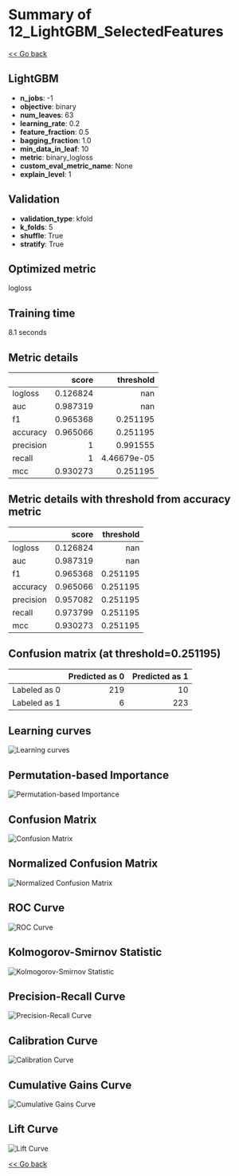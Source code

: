 # Summary of 12_LightGBM_SelectedFeatures

[<< Go back](../README.md)


## LightGBM
- **n_jobs**: -1
- **objective**: binary
- **num_leaves**: 63
- **learning_rate**: 0.2
- **feature_fraction**: 0.5
- **bagging_fraction**: 1.0
- **min_data_in_leaf**: 10
- **metric**: binary_logloss
- **custom_eval_metric_name**: None
- **explain_level**: 1

## Validation
 - **validation_type**: kfold
 - **k_folds**: 5
 - **shuffle**: True
 - **stratify**: True

## Optimized metric
logloss

## Training time

8.1 seconds

## Metric details
|           |    score |     threshold |
|:----------|---------:|--------------:|
| logloss   | 0.126824 | nan           |
| auc       | 0.987319 | nan           |
| f1        | 0.965368 |   0.251195    |
| accuracy  | 0.965066 |   0.251195    |
| precision | 1        |   0.991555    |
| recall    | 1        |   4.46679e-05 |
| mcc       | 0.930273 |   0.251195    |


## Metric details with threshold from accuracy metric
|           |    score |   threshold |
|:----------|---------:|------------:|
| logloss   | 0.126824 |  nan        |
| auc       | 0.987319 |  nan        |
| f1        | 0.965368 |    0.251195 |
| accuracy  | 0.965066 |    0.251195 |
| precision | 0.957082 |    0.251195 |
| recall    | 0.973799 |    0.251195 |
| mcc       | 0.930273 |    0.251195 |


## Confusion matrix (at threshold=0.251195)
|              |   Predicted as 0 |   Predicted as 1 |
|:-------------|-----------------:|-----------------:|
| Labeled as 0 |              219 |               10 |
| Labeled as 1 |                6 |              223 |

## Learning curves
![Learning curves](learning_curves.png)

## Permutation-based Importance
![Permutation-based Importance](permutation_importance.png)
## Confusion Matrix

![Confusion Matrix](confusion_matrix.png)


## Normalized Confusion Matrix

![Normalized Confusion Matrix](confusion_matrix_normalized.png)


## ROC Curve

![ROC Curve](roc_curve.png)


## Kolmogorov-Smirnov Statistic

![Kolmogorov-Smirnov Statistic](ks_statistic.png)


## Precision-Recall Curve

![Precision-Recall Curve](precision_recall_curve.png)


## Calibration Curve

![Calibration Curve](calibration_curve_curve.png)


## Cumulative Gains Curve

![Cumulative Gains Curve](cumulative_gains_curve.png)


## Lift Curve

![Lift Curve](lift_curve.png)



[<< Go back](../README.md)
